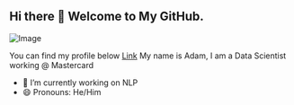 ## Hi there 👋 Welcome to My GitHub.
![Image](https://i1.rgstatic.net/ii/profile.image/1077001272205312-1633788521328_Q512/Adam_Teehan.jpg)

You can find my profile below
[Link](https://github.com/teehanad)
My name is Adam, I am a Data Scientist working @ Mastercard

- 🔭 I’m currently working on NLP
- 😄 Pronouns: He/Him

